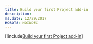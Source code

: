 ```yaml
---
title: Build your first Project add-in
description: 
ms.date: 12/29/2017
ROBOTS: NOINDEX
---
```


[!include[Build your first Project add-in](../includes/file-get-started-project.md)]